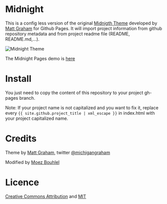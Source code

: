 # Midnight

This is a config less version of the original [Midnigth Theme](https://github.com/mattgraham/midnight)  developed by [Matt
Graham](http://madebygraham.com) for Github Pages. It will import project
information from github repository metadata and from project readme file
(README, README.md,...).

![Midnight Theme](http://f.cl.ly/items/2G0Q031t2K3h0F2i3V1E/Screen%20Shot%202012-12-25%20at%208.38.55%20AM.png)

The Midnight Pages demo is [here](http://lejenome.github.io/midnigth)

# Install

You just need to copy the content of this repository to your project gh-pages
branch.

Note: If your project name is not capitalized and you want to fix it, replace
every
```{{ site.github.project_title | xml_escape }}```
in index.html with your project capitalized name.

# Credits

Theme by [Matt Graham](http://madebygraham.com), twitter [@michigangraham](http://twitter.com/#!/michigangraham)

Modified by [Moez Bouhlel](http://lejenome.github.io)

# Licence

[Creative Commons Attribution](http://creativecommons.org/licenses/by/3.0/) and
[MIT](https://github.com/lejenome/midnight/blob/master/LICENCE)
